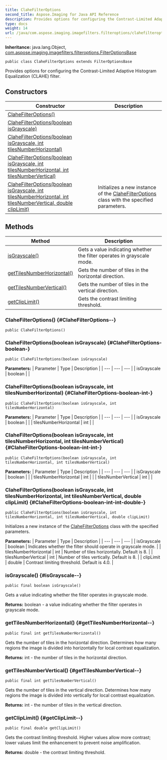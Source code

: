 ```yaml
---
title: ClaheFilterOptions
second_title: Aspose.Imaging for Java API Reference
description: Provides options for configuring the Contrast-Limited Adaptive Histogram Equalization CLAHE filter.
type: docs
weight: 14
url: /java/com.aspose.imaging.imagefilters.filteroptions/clahefilteroptions/
---
```

**Inheritance:**
java.lang.Object, [com.aspose.imaging.imagefilters.filteroptions.FilterOptionsBase](../../com.aspose.imaging.imagefilters.filteroptions/filteroptionsbase)
```
public class ClaheFilterOptions extends FilterOptionsBase
```

Provides options for configuring the Contrast-Limited Adaptive Histogram Equalization (CLAHE) filter.
## Constructors

| Constructor | Description |
| --- | --- |
| [ClaheFilterOptions()](#ClaheFilterOptions--) |  |
| [ClaheFilterOptions(boolean isGrayscale)](#ClaheFilterOptions-boolean-) |  |
| [ClaheFilterOptions(boolean isGrayscale, int tilesNumberHorizontal)](#ClaheFilterOptions-boolean-int-) |  |
| [ClaheFilterOptions(boolean isGrayscale, int tilesNumberHorizontal, int tilesNumberVertical)](#ClaheFilterOptions-boolean-int-int-) |  |
| [ClaheFilterOptions(boolean isGrayscale, int tilesNumberHorizontal, int tilesNumberVertical, double clipLimit)](#ClaheFilterOptions-boolean-int-int-double-) | Initializes a new instance of the [ClaheFilterOptions](../../com.aspose.imaging.imagefilters.filteroptions/clahefilteroptions) class with the specified parameters. |
## Methods

| Method | Description |
| --- | --- |
| [isGrayscale()](#isGrayscale--) | Gets a value indicating whether the filter operates in grayscale mode. |
| [getTilesNumberHorizontal()](#getTilesNumberHorizontal--) | Gets the number of tiles in the horizontal direction. |
| [getTilesNumberVertical()](#getTilesNumberVertical--) | Gets the number of tiles in the vertical direction. |
| [getClipLimit()](#getClipLimit--) | Gets the contrast limiting threshold. |
### ClaheFilterOptions() {#ClaheFilterOptions--}
```
public ClaheFilterOptions()
```


### ClaheFilterOptions(boolean isGrayscale) {#ClaheFilterOptions-boolean-}
```
public ClaheFilterOptions(boolean isGrayscale)
```


**Parameters:**
| Parameter | Type | Description |
| --- | --- | --- |
| isGrayscale | boolean |  |

### ClaheFilterOptions(boolean isGrayscale, int tilesNumberHorizontal) {#ClaheFilterOptions-boolean-int-}
```
public ClaheFilterOptions(boolean isGrayscale, int tilesNumberHorizontal)
```


**Parameters:**
| Parameter | Type | Description |
| --- | --- | --- |
| isGrayscale | boolean |  |
| tilesNumberHorizontal | int |  |

### ClaheFilterOptions(boolean isGrayscale, int tilesNumberHorizontal, int tilesNumberVertical) {#ClaheFilterOptions-boolean-int-int-}
```
public ClaheFilterOptions(boolean isGrayscale, int tilesNumberHorizontal, int tilesNumberVertical)
```


**Parameters:**
| Parameter | Type | Description |
| --- | --- | --- |
| isGrayscale | boolean |  |
| tilesNumberHorizontal | int |  |
| tilesNumberVertical | int |  |

### ClaheFilterOptions(boolean isGrayscale, int tilesNumberHorizontal, int tilesNumberVertical, double clipLimit) {#ClaheFilterOptions-boolean-int-int-double-}
```
public ClaheFilterOptions(boolean isGrayscale, int tilesNumberHorizontal, int tilesNumberVertical, double clipLimit)
```


Initializes a new instance of the [ClaheFilterOptions](../../com.aspose.imaging.imagefilters.filteroptions/clahefilteroptions) class with the specified parameters.

**Parameters:**
| Parameter | Type | Description |
| --- | --- | --- |
| isGrayscale | boolean | Indicates whether the filter should operate in grayscale mode. |
| tilesNumberHorizontal | int | Number of tiles horizontally. Default is 8. |
| tilesNumberVertical | int | Number of tiles vertically. Default is 8. |
| clipLimit | double | Contrast limiting threshold. Default is 4.0. |

### isGrayscale() {#isGrayscale--}
```
public final boolean isGrayscale()
```


Gets a value indicating whether the filter operates in grayscale mode.

**Returns:**
boolean - a value indicating whether the filter operates in grayscale mode.
### getTilesNumberHorizontal() {#getTilesNumberHorizontal--}
```
public final int getTilesNumberHorizontal()
```


Gets the number of tiles in the horizontal direction. Determines how many regions the image is divided into horizontally for local contrast equalization.

**Returns:**
int - the number of tiles in the horizontal direction.
### getTilesNumberVertical() {#getTilesNumberVertical--}
```
public final int getTilesNumberVertical()
```


Gets the number of tiles in the vertical direction. Determines how many regions the image is divided into vertically for local contrast equalization.

**Returns:**
int - the number of tiles in the vertical direction.
### getClipLimit() {#getClipLimit--}
```
public final double getClipLimit()
```


Gets the contrast limiting threshold. Higher values allow more contrast; lower values limit the enhancement to prevent noise amplification.

**Returns:**
double - the contrast limiting threshold.
